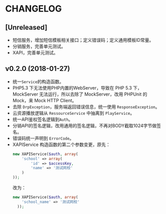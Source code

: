 # CHANGELOG

## [Unreleased]

* 短信服务，增加短信模板相关接口；定义错误码；定义通用模板ID常量。
* 分销服务，完善单元测试。
* XAPI，完善单元测试。


## v0.2.0 (2018-01-27)

* 统一`Service`的构造函数。
* PHP5.3 下无法使用PHP内置的WebServer，导致在 PHP 5.3 下，MockServer 无法运行，所以去除了 MockServer，改用 PHPUnit 的 Mock，来 Mock HTTP Client。
* 去除 `DrpException`，服务端返回错误信息，统一使用 `ResponseException`。
* 云资源播放逻辑从 `RessourceService` 中抽离到 `PlayService`。
* 统一API鉴权签名逻辑到`Auth`。
* 分销API的签名逻辑，改用通用的签名逻辑，不再对BODY截取1024字节做签名。
* 错误码统一声明到 `ErrorCode`。
* XAPIService 构造函数的第二个参数变更，原先：
  ```php
  new XAPIService($auth, array(
      'school' => array(
          'id' => $accessKey,
          'name' => '测试网校'
      )
  ));
  ```
  改为：
  ```php
  new XAPIService($auth, array(
      'school_name' => '测试网校'
    ));
  ```

